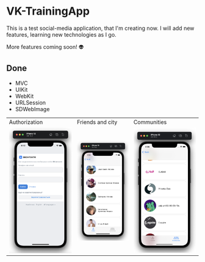 # VK-TrainingApp

This is a test social-media application, that I'm creating now. I will add new features, learning new technologies as I go. 

More features coming soon! 👽

## Done
- MVC
- UIKit
- WebKit
- URLSession
- SDWebImage
  
 <table>
  <tr>
    <td>Authorization</td>
    <td>Friends and city</td>
    <td>Communities</td>
  </tr>
  <tr>
    <td><img src="https://raw.githubusercontent.com/semjonG/VK-TrainingApp/main/1.png"></td>
    <td><img src="https://raw.githubusercontent.com/semjonG/VK-TrainingApp/main/friendsScreen.png"></td>
    <td><img src="https://raw.githubusercontent.com/semjonG/VK-TrainingApp/main/groupsScreen.png"></td>
  </tr>
  <tr>
